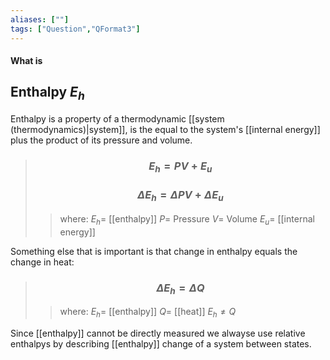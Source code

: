 ```yaml
---
aliases: [""]
tags: ["Question","QFormat3"]
---
```


#### What is
## Enthalpy $E_{h}$
Enthalpy is a property of a thermodynamic [[system (thermodynamics)|system]], is the equal to the system's [[internal energy]] plus the product of its pressure and volume.

> ### $$ E_{h} = PV + E_u $$ 
> ### $$ \Delta E_{h} = \Delta PV + \Delta E_u $$ 
>> where:
>> $E_{h}=$ [[enthalpy]]
>> $P=$ Pressure
>> $V=$ Volume
>> $E_u=$ [[internal energy]]

Something else that is important is that change in enthalpy equals the change in heat:
> ### $$ \Delta E_h = \Delta Q $$ 
>> where:
>> $E_h=$ [[enthalpy]] 
>> $Q=$ [[heat]]
>> $E_h \neq Q$

Since [[enthalpy]] cannot be directly measured we alwayse use relative enthalpys by describing [[enthalpy]] change of a system between states.